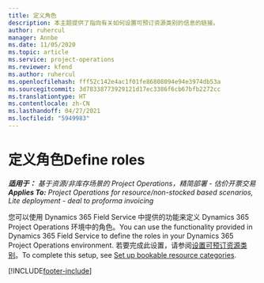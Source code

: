 ```yaml
---
title: 定义角色
description: 本主题提供了指向有关如何设置可预订资源类别的信息的链接。
author: ruhercul
manager: Annbe
ms.date: 11/05/2020
ms.topic: article
ms.service: project-operations
ms.reviewer: kfend
ms.author: ruhercul
ms.openlocfilehash: fff52c142e4ac1f01fe86808094e94e3974db53a
ms.sourcegitcommit: 3d78338773929121d17ec3386f6cb67bfb2272cc
ms.translationtype: HT
ms.contentlocale: zh-CN
ms.lasthandoff: 04/27/2021
ms.locfileid: "5949983"
---
```

# <a name="define-roles"></a><span data-ttu-id="19e60-103">定义角色</span><span class="sxs-lookup"><span data-stu-id="19e60-103">Define roles</span></span>

<span data-ttu-id="19e60-104">_**适用于：** 基于资源/非库存场景的 Project Operations，精简部署 - 估价开票交易_</span><span class="sxs-lookup"><span data-stu-id="19e60-104">_**Applies To:** Project Operations for resource/non-stocked based scenarios, Lite deployment - deal to proforma invoicing_</span></span>

<span data-ttu-id="19e60-105">您可以使用 Dynamics 365 Field Service 中提供的功能来定义 Dynamics 365 Project Operations 环境中的角色。</span><span class="sxs-lookup"><span data-stu-id="19e60-105">You can use the functionality provided in Dynamics 365 Field Service to define the roles in your Dynamics 365 Project Operations environment.</span></span> <span data-ttu-id="19e60-106">若要完成此设置，请参阅[设置可预订资源类别](/dynamics365/field-service/set-up-bookable-resource-categories)。</span><span class="sxs-lookup"><span data-stu-id="19e60-106">To complete this setup, see [Set up bookable resource categories](/dynamics365/field-service/set-up-bookable-resource-categories).</span></span>


[!INCLUDE[footer-include](../includes/footer-banner.md)]